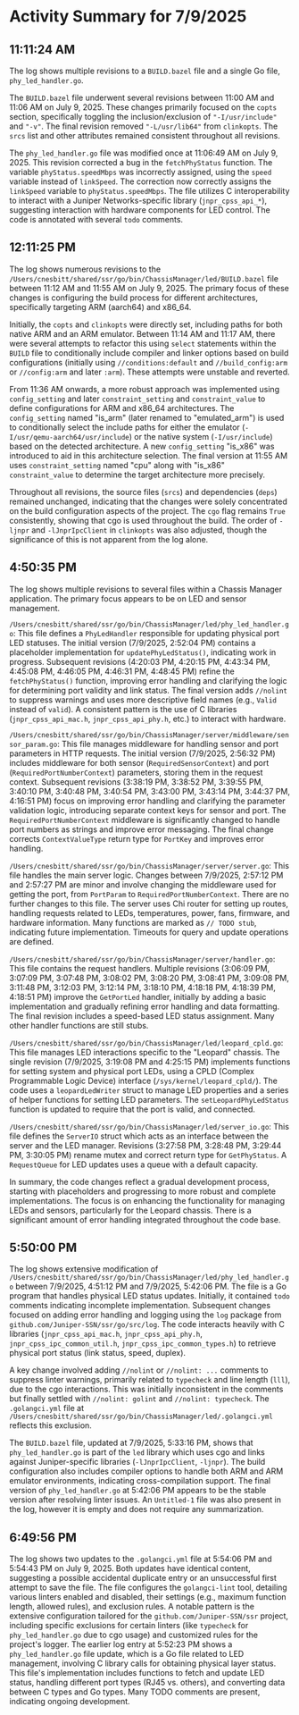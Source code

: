 # Activity Summary for 7/9/2025

## 11:11:24 AM
The log shows multiple revisions to a `BUILD.bazel` file and a single Go file, `phy_led_handler.go`.

The `BUILD.bazel` file underwent several revisions between 11:00 AM and 11:06 AM on July 9, 2025.  These changes primarily focused on the `copts` section, specifically toggling the inclusion/exclusion of  `"-I/usr/include"` and `"-v"`. The final revision removed `"-L/usr/lib64"` from `clinkopts`.  The `srcs` list and other attributes remained consistent throughout all revisions.

The `phy_led_handler.go` file was modified once at 11:06:49 AM on July 9, 2025. This revision corrected a bug in the `fetchPhyStatus` function.  The variable `phyStatus.speedMbps` was incorrectly assigned, using the `speed` variable instead of `linkSpeed`. The correction now correctly assigns the `linkSpeed` variable to `phyStatus.speedMbps`. The file utilizes C interoperability to interact with a Juniper Networks-specific library (`jnpr_cpss_api_*`), suggesting interaction with hardware components for LED control. The code is annotated with several `todo` comments.


## 12:11:25 PM
The log shows numerous revisions to the `/Users/cnesbitt/shared/ssr/go/bin/ChassisManager/led/BUILD.bazel` file between 11:12 AM and 11:55 AM on July 9, 2025.  The primary focus of these changes is configuring the build process for different architectures, specifically targeting ARM (aarch64) and x86_64.

Initially, the `copts` and `clinkopts` were directly set, including paths for both native ARM and an ARM emulator.  Between 11:14 AM and 11:17 AM, there were several attempts to refactor this using `select` statements within the `BUILD` file to conditionally include compiler and linker options based on build configurations (initially using  `//conditions:default` and `//build_config:arm` or `//config:arm` and later `:arm`).  These attempts were unstable and reverted.

From 11:36 AM onwards, a more robust approach was implemented using `config_setting` and later `constraint_setting` and `constraint_value` to define configurations for ARM and x86_64 architectures.  The `config_setting` named "is_arm" (later renamed to "emulated_arm") is used to conditionally select the include paths for either the emulator (`-I/usr/qemu-aarch64/usr/include`) or the native system (`-I/usr/include`) based on the detected architecture.  A new `config_setting` "is_x86" was introduced to aid in this architecture selection. The final version at 11:55 AM uses `constraint_setting`  named "cpu" along with "is_x86"  `constraint_value` to determine the target architecture more precisely.

Throughout all revisions, the source files (`srcs`) and dependencies (`deps`) remained unchanged, indicating that the changes were solely concentrated on the build configuration aspects of the project. The `cgo` flag remains `True` consistently, showing that cgo is used throughout the build.  The order of `-ljnpr` and `-lJnprIpcClient` in `clinkopts` was also adjusted, though the significance of this is not apparent from the log alone.


## 4:50:35 PM
The log shows multiple revisions to several files within a Chassis Manager application.  The primary focus appears to be on LED and sensor management.

`/Users/cnesbitt/shared/ssr/go/bin/ChassisManager/led/phy_led_handler.go`: This file defines a `PhyLedHandler` responsible for updating physical port LED statuses.  The initial version (7/9/2025, 2:52:04 PM) contains a placeholder implementation for `updatePhyLedStatus()`, indicating work in progress. Subsequent revisions (4:20:03 PM, 4:20:15 PM, 4:43:34 PM, 4:45:08 PM, 4:46:05 PM, 4:46:31 PM, 4:48:45 PM) refine the `fetchPhyStatus()` function, improving error handling and clarifying the logic for determining port validity and link status. The final version adds `//nolint` to suppress warnings and uses more descriptive field names (e.g., `Valid` instead of `valid`).  A consistent pattern is the use of C libraries (`jnpr_cpss_api_mac.h`, `jnpr_cpss_api_phy.h`, etc.) to interact with hardware.

`/Users/cnesbitt/shared/ssr/go/bin/ChassisManager/server/middleware/sensor_param.go`: This file manages middleware for handling sensor and port parameters in HTTP requests.  The initial version (7/9/2025, 2:56:32 PM) includes middleware for both sensor (`RequiredSensorContext`) and port (`RequiredPortNumberContext`) parameters, storing them in the request context.  Subsequent revisions (3:38:19 PM, 3:38:52 PM, 3:39:55 PM, 3:40:10 PM, 3:40:48 PM, 3:40:54 PM, 3:43:00 PM, 3:43:14 PM, 3:44:37 PM, 4:16:51 PM) focus on improving error handling and clarifying the parameter validation logic, introducing separate context keys for sensor and port. The `RequiredPortNumberContext` middleware is significantly changed to handle port numbers as strings and improve error messaging. The final change corrects `ContextValueType` return type for `PortKey` and improves error handling.

`/Users/cnesbitt/shared/ssr/go/bin/ChassisManager/server/server.go`:  This file handles the main server logic.  Changes between 7/9/2025, 2:57:12 PM and 2:57:27 PM are minor and involve changing the middleware used for getting the port, from `PortParam` to `RequiredPortNumberContext`. There are no further changes to this file.  The server uses Chi router for setting up routes, handling requests related to LEDs, temperatures, power, fans, firmware, and hardware information.  Many functions are marked as `// TODO stub`, indicating future implementation. Timeouts for query and update operations are defined.

`/Users/cnesbitt/shared/ssr/go/bin/ChassisManager/server/handler.go`: This file contains the request handlers.  Multiple revisions (3:06:09 PM, 3:07:09 PM, 3:07:48 PM, 3:08:02 PM, 3:08:20 PM, 3:08:41 PM, 3:09:08 PM, 3:11:48 PM, 3:12:03 PM, 3:12:14 PM, 3:18:10 PM, 4:18:18 PM, 4:18:39 PM, 4:18:51 PM) improve the `GetPortLed` handler, initially by adding a basic implementation and gradually refining error handling and data formatting. The final revision includes a speed-based LED status assignment.  Many other handler functions are still stubs.

`/Users/cnesbitt/shared/ssr/go/bin/ChassisManager/led/leopard_cpld.go`: This file manages LED interactions specific to the "Leopard" chassis.  The single revision (7/9/2025, 3:19:08 PM and 4:25:15 PM) implements functions for setting system and physical port LEDs, using a CPLD (Complex Programmable Logic Device) interface (`/sys/kernel/leopard_cpld/`).  The code uses a `leopardLedWriter` struct to manage LED properties and a series of helper functions for setting LED parameters.  The `setLeopardPhyLedStatus` function is updated to require that the port is valid, and connected.

`/Users/cnesbitt/shared/ssr/go/bin/ChassisManager/led/server_io.go`: This file defines the `ServerIO` struct which acts as an interface between the server and the LED manager. Revisions (3:27:58 PM, 3:28:48 PM, 3:29:44 PM, 3:30:05 PM) rename mutex and correct return type for `GetPhyStatus`.  A `RequestQueue` for LED updates uses a queue with a default capacity.

In summary, the code changes reflect a gradual development process, starting with placeholders and progressing to more robust and complete implementations.  The focus is on enhancing the functionality for managing LEDs and sensors, particularly for the Leopard chassis.  There is a significant amount of error handling integrated throughout the code base.


## 5:50:00 PM
The log shows extensive modification of `/Users/cnesbitt/shared/ssr/go/bin/ChassisManager/led/phy_led_handler.go` between 7/9/2025, 4:51:12 PM and 7/9/2025, 5:42:06 PM.  The file is a Go program that handles physical LED status updates.  Initially, it contained `todo` comments indicating incomplete implementation.  Subsequent changes focused on adding error handling and logging using the `log` package from `github.com/Juniper-SSN/ssr/go/src/log`.  The code interacts heavily with C libraries (`jnpr_cpss_api_mac.h`, `jnpr_cpss_api_phy.h`, `jnpr_cpss_ipc_common_util.h`, `jnpr_cpss_ipc_common_types.h`) to retrieve physical port status (link status, speed, duplex).

A key change involved adding `//nolint` or `//nolint: ...` comments to suppress linter warnings, primarily related to `typecheck` and line length (`lll`), due to the cgo interactions. This was initially inconsistent in the comments but finally settled with  `//nolint: golint` and `//nolint: typecheck`.  The  `.golangci.yml` file at  `/Users/cnesbitt/shared/ssr/go/bin/ChassisManager/led/.golangci.yml` reflects this exclusion.

The `BUILD.bazel` file, updated at 7/9/2025, 5:33:16 PM, shows that `phy_led_handler.go` is part of the `led` library which uses cgo and links against Juniper-specific libraries (`-lJnprIpcClient`, `-ljnpr`).  The build configuration also includes compiler options to handle both ARM and ARM emulator environments, indicating cross-compilation support.  The final version of `phy_led_handler.go` at 5:42:06 PM appears to be the stable version after resolving linter issues.  An `Untitled-1` file was also present in the log, however it is empty and does not require any summarization.


## 6:49:56 PM
The log shows two updates to the `.golangci.yml` file at 5:54:06 PM and 5:54:43 PM on July 9, 2025.  Both updates have identical content, suggesting a possible accidental duplicate entry or an unsuccessful first attempt to save the file.  The file configures the `golangci-lint` tool, detailing various linters enabled and disabled, their settings (e.g., maximum function length, allowed rules), and exclusion rules.  A notable pattern is the extensive configuration tailored for the `github.com/Juniper-SSN/ssr` project, including specific exclusions for certain linters (like `typecheck` for `phy_led_handler.go` due to cgo usage) and customized rules for the project's logger.  The earlier log entry at 5:52:23 PM shows a `phy_led_handler.go` file update, which is a Go file related to LED management, involving C library calls for obtaining physical layer status.  This file's implementation includes functions to fetch and update LED status, handling different port types (RJ45 vs. others), and converting data between C types and Go types.  Many TODO comments are present, indicating ongoing development.
